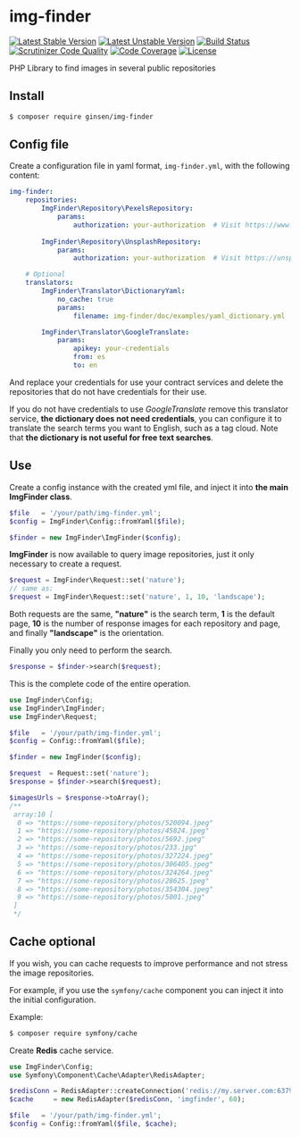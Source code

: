 # img-finder

[![Latest Stable Version](https://poser.pugx.org/ginsen/img-finder/v/stable.svg)](https://packagist.org/packages/ginsen/img-finder)
[![Latest Unstable Version](https://poser.pugx.org/ginsen/img-finder/v/unstable.svg)](https://packagist.org/packages/ginsen/img-finder)
[![Build Status](https://scrutinizer-ci.com/g/ginsen/img-finder/badges/build.png?b=master)](https://scrutinizer-ci.com/g/ginsen/img-finder/build-status/master)
[![Scrutinizer Code Quality](https://scrutinizer-ci.com/g/ginsen/img-finder/badges/quality-score.png?b=master)](https://scrutinizer-ci.com/g/ginsen/img-finder/?branch=master)
[![Code Coverage](https://scrutinizer-ci.com/g/ginsen/img-finder/badges/coverage.png?b=master)](https://scrutinizer-ci.com/g/ginsen/img-finder/?branch=master)
[![License](https://poser.pugx.org/ginsen/img-finder/license.svg)](https://packagist.org/packages/ginsen/img-finder)

PHP Library to find images in several public repositories 

## Install

```bash
$ composer require ginsen/img-finder
```

## Config file

Create a configuration file in yaml format, `img-finder.yml`, with the following content:

```yaml
img-finder:
    repositories:
        ImgFinder\Repository\PexelsRepository:
            params:
                authorization: your-authorization  # Visit https://www.pexels.com/es-es/api/new/
        
        ImgFinder\Repository\UnsplashRepository:
            params:
                authorization: your-authorization  # Visit https://unsplash.com/developers

    # Optional
    translators:
        ImgFinder\Translator\DictionaryYaml:
            no_cache: true
            params:
                filename: img-finder/doc/examples/yaml_dictionary.yml

        ImgFinder\Translator\GoogleTranslate:
            params:
                apikey: your-credentials
                from: es
                to: en
```
And replace your credentials for use your contract services and delete the repositories that do not have 
credentials for their use.

If you do not have credentials to use *GoogleTranslate* remove this translator service, **the dictionary does not need
credentials**, you can configure it to translate the search terms you want to English, such as a tag cloud. Note that 
**the dictionary is not useful for free text searches**.

## Use

Create a config instance with the created yml file, and inject it into **the main ImgFinder class**.

```php
$file   = '/your/path/img-finder.yml';
$config = ImgFinder\Config::fromYaml($file);

$finder = new ImgFinder\ImgFinder($config);
```

**ImgFinder** is now available to query image repositories, just it only necessary to create a request.

```php
$request = ImgFinder\Request::set('nature');
// same as:
$request = ImgFinder\Request::set('nature', 1, 10, 'landscape');
```
Both requests are the same, **"nature"** is the search term, **1** is the default page, **10** is the number of response
images for each repository and page, and finally **"landscape"** is the orientation.

Finally you only need to perform the search.

```php
$response = $finder->search($request);
```

This is the complete code of the entire operation.

```php
use ImgFinder\Config;
use ImgFinder\ImgFinder;
use ImgFinder\Request;

$file   = '/your/path/img-finder.yml';
$config = Config::fromYaml($file);

$finder = new ImgFinder($config);

$request  = Request::set('nature');
$response = $finder->search($request);

$imagesUrls = $response->toArray();
/**
 array:10 [
  0 => "https://some-repository/photos/520094.jpeg"
  1 => "https://some-repository/photos/45824.jpeg"
  2 => "https://some-repository/photos/5692.jpeg"
  3 => "https://some-repository/photos/233.jpg"
  4 => "https://some-repository/photos/327224.jpeg"
  5 => "https://some-repository/photos/306405.jpeg"
  6 => "https://some-repository/photos/324264.jpeg"
  7 => "https://some-repository/photos/28625.jpeg"
  8 => "https://some-repository/photos/354304.jpeg"
  9 => "https://some-repository/photos/5001.jpeg"
 ]
 */
```

## Cache optional

If you wish, you can cache requests to improve performance and not stress the image repositories.

For example, if you use the `symfony/cache` component you can inject it into the initial configuration.

Example:

```bash
$ composer require symfony/cache
```

Create **Redis** cache service.

```php
use ImgFinder\Config;
use Symfony\Component\Cache\Adapter\RedisAdapter;

$redisConn = RedisAdapter::createConnection('redis://my.server.com:6379');
$cache     = new RedisAdapter($redisConn, 'imgfinder', 60);

$file   = '/your/path/img-finder.yml';
$config = Config::fromYaml($file, $cache);
```
